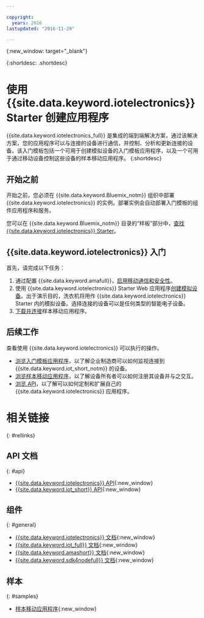```yaml
---

copyright:
  years: 2016
lastupdated: "2016-11-29"

---
```


{:new_window: target="\_blank"}

{:shortdesc: .shortdesc}


# 使用 {{site.data.keyword.iotelectronics}} Starter 创建应用程序

{{site.data.keyword.iotelectronics_full}} 是集成的端到端解决方案，通过该解决方案，您的应用程序可以与连接的设备进行通信，并控制、分析和更新连接的设备。该入门模板包括一个可用于创建模拟设备的入门模板应用程序，以及一个可用于通过移动设备控制这些设备的样本移动应用程序。
{:shortdesc}

## 开始之前

开始之前，您必须在 {{site.data.keyword.Bluemix_notm}} 组织中部署 {{site.data.keyword.iotelectronics}} 的实例。部署实例会自动部署入门模板的组件应用程序和服务。

 您可以在 {{site.data.keyword.Bluemix_notm}} 目录的“样板”部分中，[查找 {{site.data.keyword.iotelectronics}} Starter](https://console.{DomainName}/catalog/starters/iot-for-electronics-starter/)。  

## {{site.data.keyword.iotelectronics}} 入门
首先，请完成以下任务：

1. 通过配置 {{site.data.keyword.amafull}}，[启用移动通信和安全性](iotelectronics_config_mca.html)。
2. 使用 {{site.data.keyword.iotelectronics}} Starter Web 应用程序[创建模拟设备](iot4ecreatingappliances.html)。出于演示目的，洗衣机将用作 {{site.data.keyword.iotelectronics}} Starter 内的模拟设备。选择连接的设备可以是任何类型的智能电子设备。
3. [下载并连接](iotelectronics_config_mobile.html)样本移动应用程序。


## 后续工作
查看使用 {{site.data.keyword.iotelectronics}} 可以执行的操作。

- [浏览入门模板应用程序](iot4ecreatingappliances.html)，以了解企业制造商可以如何监视连接到 {{site.data.keyword.iot_short_notm}} 的设备。
- [浏览样本移动应用程序](iotelectronics_config_mobile.html)，以了解设备所有者可以如何注册其设备并与之交互。
- [浏览 API](http://ibmiotforelectronics.mybluemix.net/public/iot4eregistrationapi.html)，以了解可以如何定制和扩展自己的 {{site.data.keyword.iotelectronics}} 应用程序。

# 相关链接
{: #rellinks}
<!-- Related Links last updated 23 October 2016 - new API source -->
## API 文档
{: #api}
* [{{site.data.keyword.iotelectronics}} API](https://broker-uss-iot4e.electronics.internetofthings.ibmcloud.com/public/iot4eregistrationapi.html){:new_window}
* [{{site.data.keyword.iot_short}} API](https://developer.ibm.com/iotfoundation/recipes/api-documentation/){:new_window}


## 组件
{: #general}

* [{{site.data.keyword.iotelectronics}} 文档](iotelectronics_overview.html){:new_window}
* [{{site.data.keyword.iot_full}} 文档](https://console.ng.bluemix.net/docs/services/IoT/index.html){:new_window}
*  [{{site.data.keyword.amashort}} 文档](https://console.ng.bluemix.net/docs/services/mobileaccess/overview.html){:new_window}
* [{{site.data.keyword.sdk4nodefull}} 文档](https://console.ng.bluemix.net/docs/runtimes/nodejs/index.html#nodejs_runtime){:new_window}

## 样本
{: #samples}
* [样本移动应用程序](https://console.ng.bluemix.net/docs/starters/IotElectronics/iotelectronics_config_mobile.html){:new_window}
